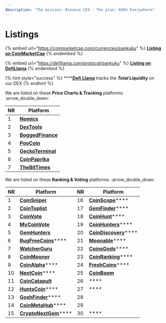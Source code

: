 ```yaml
---
description: 'The mission: Binance CEX - The plan: KUKU Everywhere!'
---
```


# Listings

{% embed url="https://coinmarketcap.com/currencies/pankuku" %}
****[**Listing on CoinMarketCap**](https://coinmarketcap.com/currencies/pankuku/)****
{% endembed %}

{% embed url="https://defillama.com/protocol/pankuku" %}
****[**Listing on DefiLlama**](https://defillama.com/protocol/pankuku)****
{% endembed %}

{% hint style="success" %}
****[**Defi Llama**](https://defillama.com/protocol/pankuku) tracks the _**Total Liquidity**_ on our DEX
{% endhint %}

We are listed on these **Price Charts & Tracking** platforms: :arrow\_double\_down:

| NR | Platform                                                                                                          |
| -- | ----------------------------------------------------------------------------------------------------------------- |
| 1  | ****[**Nomics**](https://nomics.com/assets/kuku2-pankuku)****                                                     |
| 2  | ****[**DexTools**](https://www.dextools.io/app/bsc/pair-explorer/0x9b6742066be28c12402c892d4c7c5bd585f14ddd)****  |
| 3  | ****[**BoggedFinance**](https://charts.bogged.finance/?c=bsc\&t=0x84Fd7CC4Cd689fC021eE3D00759B6D255269D538)****   |
| 4  | ****[**PooCoin**](https://poocoin.app/tokens/0x84fd7cc4cd689fc021ee3d00759b6d255269d538)****                      |
| 5  | ****[**GeckoTerminal**](https://geckoterminal.com/bsc/pools/0x880f72d967ebc1ee87c1f89a0706a4c3bfe47831)****       |
| 6  | ****[**CoinPaprika**](https://coinpaprika.com/it/trading-view/kuku-pankuku)****                                   |
| 7  | ****[**TheBitTimes**](https://thebittimes.com/token-KUKU-BSC-0x84Fd7CC4Cd689fC021eE3D00759B6D255269D538.html)**** |

We are listed on these **Ranking & Voting** platforms: :arrow\_double\_down:

| NR | Platform                                                                                    | NR | Platform                                                                   |
| -- | ------------------------------------------------------------------------------------------- | -- | -------------------------------------------------------------------------- |
| 1  | ****[**CoinSniper**](https://coinsniper.net/coin/28158)****                                 | 16 | [**CoinScope**](https://www.coinscope.co/coin/kuku)****                    |
| 2  | ****[**CoinToplist**](https://cointoplist.net/coin/pankuku)****                             | 17 | [**GemFinder**](https://gemfinder.cc/gem/8010)****                         |
| 3  | ****[**CoinVote**](https://coinvote.cc/coin/Pankuku)****                                    | 18 | [**CoinHunt**](https://coinhunt.cc/coin/472882472)****                     |
| 4  | ****[**MyCoinVote**](https://www.mycoinvote.com/panKUKU)****                                | 19 | [**CoinHunters**](https://coinhunters.cc/tokens/panKUKU)****               |
| 5  | ****[**GemHunters**](https://gemhunters.net/coin/pankuku/)****                              | 20 | [**CoinDiscovery**](https://coindiscovery.app/coin/pankuku/overview)****   |
| 6  | [**RugFreeCoins**](https://www.rugfreecoins.com/details/8453)****                           | 21 | [**Moonable**](https://www.moonable.co/coin/9erY81RFiHIlpJL90r1C)****      |
| 7  | ****[**WatcherGuru**](https://watcher.guru/coin/pankuku)****                                | 22 | [**CoinsGods**](https://coinsgods.com/coin/4748)****                       |
| 8  | ****[**CoinMooner**](https://coinmooner.com/coin/14060)****                                 | 23 | [**CoinRanking**](https://coinranking.com/coin/1uxgo8EkH+pankuku-kuku)**** |
| 9  | [**CoinAlpha**](https://coinalpha.app/token/0x84Fd7CC4Cd689fC021eE3D00759B6D255269D538)**** | 24 | [**FreshCoins**](https://www.freshcoins.io/coins/pankuku)****              |
| 10 | [**NextCoin**](https://nextcoin.us/coin/pankuku/)****                                       | 25 | ****[**CoinBoom**](https://coinboom.net/coin/pankuku-1256)****             |
| 11 | ****[**CoinCatapult**](https://coincatapult.com/coin/pankuku-kuku)****                      | 26 | ****                                                                       |
| 12 | [**HuntsCoin**](https://huntcoins.info/coin/Pankuku)****                                    | 27 | ****                                                                       |
| 13 | [**GoshFinder**](https://goshfinder.com/coin/pankuku)****                                   | 28 |                                                                            |
| 14 | [**CoinMetaHub**](https://coinmetahub.com/coin/alltime/view/178)****                        | 29 |                                                                            |
| 15 | [**CryptoNextGem**](https://cryptonextgem.com/introduction-about-pankuku-token/)****        | 30 | ****                                                                       |
